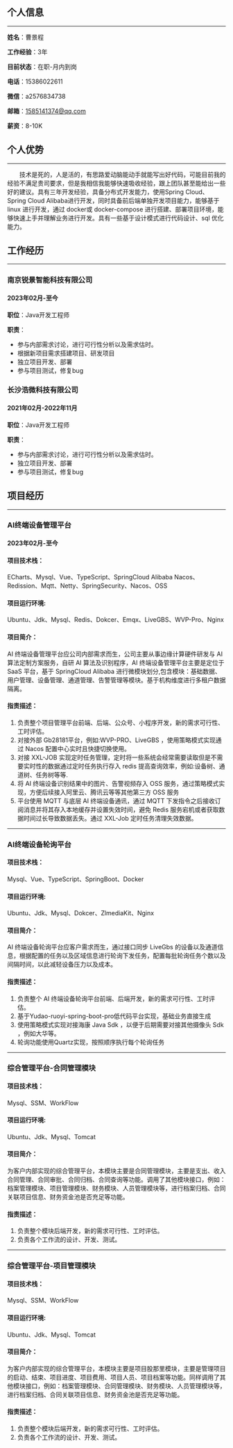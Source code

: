 ## 个人信息 

---

**姓名**：曹景程

**工作经验**：3年

**目前状态**：在职-月内到岗

**电话**：15386022611

**微信**：a2576834738

**邮箱**：1585141374@qq.com

**薪资**：8-10K

## 个人优势

---

<div style="text-indent:2em;">
技术是死的，人是活的，有思路爱动脑能动手就能写出好代码，可能目前我的经验不满足贵司要求，但是我相信我能够快速吸收经验，跟上团队甚至能给出一些好的建议。具有三年开发经验，具备分布式开发能力，使用Spring Cloud、Spring Cloud Alibaba进行开发，同时具备前后端单独开发项目能力，能够基于 linux  进行开发，通过 docker或 docker-compose  进行搭建、部署项目环境，能够快速上手并理解业务进行开发。具有一些基于设计模式进行代码设计、sql  优化能力。
</div>

## 工作经历

---

### 南京锐景智能科技有限公司

#### 2023年02月-至今 
**职位**：Java开发工程师

**职责**： 
- 参与内部需求讨论，进行可行性分析以及需求估时。
- 根据新项目需求搭建项目、研发项目
- 独立项目开发、部署
- 参与项目测试，修复bug


### 长沙浩微科技有限公司 

#### 2021年02月-2022年11月
**职位**：Java开发工程师

**职责**： 
- 参与内部需求讨论，进行可行性分析以及需求估时。
- 独立项目开发、部署
- 参与项目测试，修复bug

## 项目经历

---

### AI终端设备管理平台
#### 2023年02月-至今 
#### 项目技术栈：
ECharts、Mysql、Vue、TypeScript、SpringCloud Alibaba Nacos、Redission、Mqtt、Netty、SpringSecurity、Nacos、OSS 
#### 项目运行环境:
Ubuntu、Jdk、Mysql、Redis、Dokcer、Emqx、LiveGBS、WVP-Pro、Nginx 
#### 项目简介：
AI 终端设备管理平台应公司内部需求而生，公司主要从事边缘计算硬件研发与 AI 算法定制方案服务，自研 AI 算法及识别程序，AI 终端设备管理平台主要是定位于 SaaS 平台，基于 SpringCloud Alibaba 进行微模块划分,包含模块：基础数据、用户管理、设备管理、通道管理、告警管理等模块。基于机构维度进行多租户数据隔离。
#### 指责描述：
1. 负责整个项目管理平台前端、后端、公众号、小程序开发，新的需求可行性、工时评估。
2. 对接外部 Gb28181平台，例如:WVP-PRO、LiveGBS ，使用策略模式实现通过 Nacos  配置中心实时且快捷切换使用。
3. 对接 XXL-JOB  实现定时任务管理，定时将一些系统会经常需要读取但是不需要实时性的数据通过定时任务执行存入 redis  提高查询效率，例如:设备树、通道树、任务树等等.
4. 将 AI  终端设备识别结果中的图片、告警视频存入 OSS  服务，通过策略模式实现，方便后续接入阿里云、腾讯云等等其他第三方 OSS  服务
5. 平台使用 MQTT  与底层 AI  终端设备通讯，通过 MQTT  下发指令之后接收订阅消息并将其存入本地缓存并设置失效时间，避免 Redis  服务宕机或者获取数据时间过长导致数据丢失。通过 XXL-Job  定时任务清理失效数据。

---

### AI终端设备轮询平台
#### 项目技术栈：
Mysql、Vue、TypeScript、SpringBoot、Docker
#### 项目运行环境:
Ubuntu、Jdk、Mysql、Dokcer、ZlmediaKit、Nginx
#### 项目简介：
AI 终端设备轮询平台应客户需求而生，通过接口同步 LiveGbs 的设备以及通道信息，根据配置的任务以及区域信息进行轮询下发任务，配置每批轮询任务个数以及间隔时间，以此减轻设备压力以及成本。
#### 指责描述：
1. 负责整个 AI 终端设备轮询平台前端、后端开发，新的需求可行性、工时评估。
2. 基于Yudao-ruoyi-spring-boot-pro低代码平台实现，基础业务直接生成
3. 使用策略模式实现对接海康 Java Sdk ，以便于后期需要对接其他摄像头 Sdk ，例如大华等。
4. 轮询功能使用Quartz实现，按照顺序执行每个轮询任务

---

### 综合管理平台-合同管理模块
#### 项目技术栈：
Mysql、SSM、WorkFlow
#### 项目运行环境:
Ubuntu、Jdk、Mysql、Tomcat
#### 项目简介：
为客户内部实现的综合管理平台，本模块主要是合同管理模块，主要是支出、收入合同管理、合同审批、合同归档、合同查询等功能。调用了其他模块接口，例如：档案管理模块、项目管理模块、财务模块、人员管理模块等，进行档案归档、合同关联项目信息、财务资金池是否充足等功能。
#### 指责描述：
1. 负责整个模块后端开发，新的需求可行性、工时评估。
2. 负责各个工作流的设计、开发、测试。

---

### 综合管理平台-项目管理模块
#### 项目技术栈：
Mysql、SSM、WorkFlow
#### 项目运行环境:
Ubuntu、Jdk、Mysql、Tomcat
#### 项目简介：
为客户内部实现的综合管理平台，本模块主要是项目股那里模块，主要是管理项目的启动、结束、项目进度、项目费用、项目人员、项目档案等功能。同样调用了其他模块接口，例如：档案管理模块、合同管理模块、财务模块、人员管理模块等，进行档案归档、合同关联项目信息、财务资金池是否充足等功能。
#### 指责描述：
1. 负责整个模块后端开发，新的需求可行性、工时评估。
2. 负责各个工作流的设计、开发、测试。